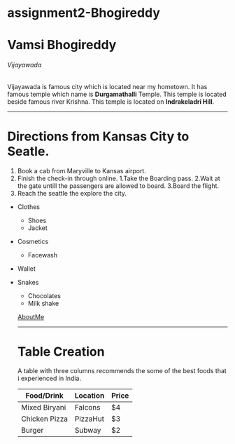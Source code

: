 # assignment2-Bhogireddy

# Vamsi Bhogireddy

###### Vijayawada

Vijayawada is famous city which is located near my hometown. It has famous temple which name is **Durgamathalli** Temple. This temple is located beside famous river Krishna. This temple is located on **Indrakeladri Hill**.

---

# Directions from Kansas City to Seatle.
1. Book a cab from Maryville to Kansas airport.
2. Finish the check-in through online.
    1.Take the Boarding pass.
    2.Wait at the gate untill the passengers are allowed to board.
    3.Board the flight.
3. Reach the seattle the explore the city.


* Clothes
    * Shoes
    * Jacket
* Cosmetics
    * Facewash
* Wallet
* Snakes
    * Chocolates
    * Milk shake

    [AboutMe](https://github.com/Vamsi735/assignment2-Bhogireddy/blob/main/AboutMe.md)


    ---

    # Table Creation 

    A table with three columns recommends the some of the best foods that i experienced in India.

    | Food/Drink    |   Location    | Price |
    |   ---         |   ---         |  ---  |
    | Mixed Biryani |   Falcons     |  $4   |
    | Chicken Pizza |   PizzaHut    |  $3   |
    | Burger        |   Subway      |  $2   |